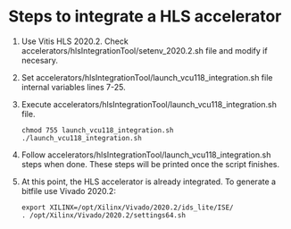 # Steps to integrate a HLS accelerator
1. Use Vitis HLS 2020.2. 
   Check accelerators/hlsIntegrationTool/setenv_2020.2.sh file and modify if necesary.

2. Set accelerators/hlsIntegrationTool/launch_vcu118_integration.sh file internal variables lines 7-25.
    
3. Execute accelerators/hlsIntegrationTool/launch_vcu118_integration.sh file.
    ```
    chmod 755 launch_vcu118_integration.sh
    ./launch_vcu118_integration.sh
    ```
4. Follow accelerators/hlsIntegrationTool/launch_vcu118_integration.sh steps when done.
   These steps will be printed once the script finishes.
    
5. At this point, the HLS accelerator is already integrated. To generate a bitfile use Vivado 2020.2:
	```
    export XILINX=/opt/Xilinx/Vivado/2020.2/ids_lite/ISE/
	. /opt/Xilinx/Vivado/2020.2/settings64.sh
	``` 